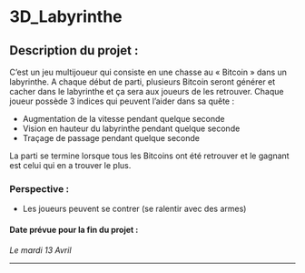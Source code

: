 # 3D_Labyrinthe

## Description du projet :

C’est un jeu multijoueur qui consiste en une chasse au « Bitcoin » dans un labyrinthe. 
A chaque début de parti, plusieurs Bitcoin seront générer et cacher dans le labyrinthe et ça sera aux joueurs de les retrouver. 
Chaque joueur possède 3 indices qui peuvent l’aider dans sa quête : 
-	Augmentation de la vitesse pendant quelque seconde
-	Vision en hauteur du labyrinthe pendant quelque seconde 
-	Traçage de passage pendant quelque seconde 


La parti se termine lorsque tous les Bitcoins ont été retrouver et le gagnant est celui qui en a trouver le plus. 

### Perspective : 
-	Les joueurs peuvent se contrer (se ralentir avec des armes)   


#### Date prévue pour la fin du projet :  

*Le mardi 13 Avril*  

-----------------------------------------------
